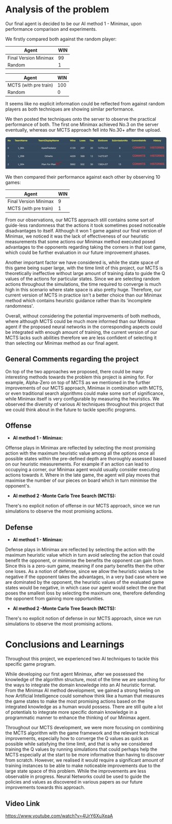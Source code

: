 # Analysis of the problem
Our final agent is decided to be our AI method 1 - Minimax, upon performance comparison and experiments.

We firstly compared both against the random player:
  
| Agent                 | WIN |
|-----------------------|:----|
| Final Version Minimax | 99  |
| Random                | 1   |

  
| Agent                 | WIN |
|-----------------------|:----|
| MCTS (with pre train) | 100 |
| Random                | 0   |

It seems like no explicit information could be reflected from against random players as both techniques are showing
similar performance.

We then posted the techniques onto the server to observe the practical performance of both. The first one Minimax
achieved No.3 on the server eventually, whereas our MCTS approach fell into No.30+ after the upload. 

![server_rank.png](server_rank.png)

We then compared their performance against each other by observing 10 games:
  
| Agent                 | WIN |
|-----------------------|:----|
| Final Version Minimax | 9   |
| MCTS (with pre train) | 1   |


From our observations, our MCTS approach still contains some sort of guide-less randomness that the actions it took sometimes
posed noticeable disadvantages to itself. Although it won 1 game against our final version of Minimax, we noticed it was 
the lack of effectiveness of our heuristic measurements that some actions our Minimax method executed posed advantages to
the opponents regarding taking the corners in that lost game, which could be further evaluation in our future improvement phases.

Another important factor we have considered is, while the state space of this game being super large, with the time limit
of this project, our MCTS is theoretically ineffective without large amount of training data to guide the Q values of the actions 
for particular states. Since we are selecting random actions throughout the simulations, the time required to converge is
much high in this scenario where state space is also pretty huge. Therefore, our current version of MCTS in practice 
isn't a better choice than our Minimax method which contains heuristic guidance rather than its 'incomplete randomness'.

Overall, without considering the potential improvements of both methods, where although MCTS could be much more informed
than our Minimax agent if the proposed neural networks in the corresponding aspects could be integrated with enough amount
of training, the current version of our MCTS lacks such abilities therefore we are less confident of selecting it than selecting
our Minimax method as our final agent.


## General Comments regarding the project
On top of the two approaches we proposed, there could be many interesting methods towards the problem this project is 
aiming for. For example, Alpha-Zero on top of MCTS as we mentioned in the further improvements of our MCTS approach, 
Minimax in combination with MCTS, or even traditional search algorithms could make some sort of significance, while
Minimax itself is very configurable by measuring the heuristics. We observed the diversity of various AI techniques 
throughout this project that we could think about in the future to tackle specific programs.

## Offense
 - **AI method 1 - Minimax:**

Offense plays in Minimax are reflected by selecting the most promising action with the maximum heuristic value among
all the options once all possible states within the pre-defined depth are thoroughly assessed based on our heuristic
measurements. For example if an action can lead to occupying a corner, our Minimax agent would usually consider executing
actions towards it. Where in the late game, the agent will play moves that maximise the number of our pieces on board which
in turn minimise the opponent's.

 - **AI method 2 -Monte Carlo Tree Search (MCTS):**

There's no explicit notion of offense in our MCTS approach, since we run simulations to observe the most promising actions.

## Defense
 - **AI method 1 - Minimax:**

Defense plays in Minimax are reflected by selecting the action with the maximum heuristic value which in turn avoid
selecting the action that could benefit the opponent, or minimise the benefits the opponent can gain from. Since this
is a zero-sum game, meaning if one party benefits then the other one loses. As a notion of defense, since we allow the 
heuristic values to be negative if the opponent takes the advantages, in a very bad case where we are dominated by
the opponent, the heuristic values of the evaluated game states would be negative, in which case our agent would select
the one that poses the smallest loss by selecting the maximum one, therefore defending the opponent from gaining more
opportunities.

 - **AI method 2 -Monte Carlo Tree Search (MCTS):**

There's no explicit notion of defense in our MCTS approach, since we run simulations to observe the most promising actions.

# Conclusions and Learnings
Throughout this project, we experienced two AI techniques to tackle this specific game program. 

While developing our first agent Minimax, after we possessed the knowledge of the algorithm structure, most of the time 
we are searching for the ways to integrate the domain knowledge into an AI heuristic format. From the Minimax AI method development, 
we gained a strong feeling on how Artificial Intelligence could somehow think like a human that measures the game states 
to make the most promising actions based on the integrated knowledge as a human would possess. There are still quite a lot
of potentials to integrate more specific domain knowledge in a programmatic manner to enhance the thinking of our Minimax
agent. 

Throughout our MCTS development, we were more focusing on combining the MCTS algorithm with the game framework and 
the relevant technical improvements, especially how to converge the Q values as quick as possible while satisfying the time limit,
and that is why we considered training the Q values by running simulations that could perhaps help the MCTS especially
at the start to be more informative than having to discover from scratch. However, we realised it would require a significant
amount of training instances to be able to make noticeable improvements due to the large state space of this problem. While
the improvements are less observable in progress. Neural Networks could be used to guide the policies and values as discovered
in various papers as our future improvements towards this approach.

## Video Link
https://www.youtube.com/watch?v=4UrY6XuXeaA